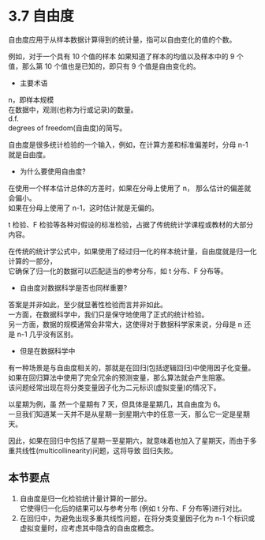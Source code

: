 # 3.7 自由度  

自由度应用于从样本数据计算得到的统计量，指可以自由变化的值的个数。  

例如，对于一个具有 10 个值的样本
如果知道了样本的均值以及样本中的 9 个值，那么第 10 个值也是已知的，即只有 9 个值是自由变化的。  

* 主要术语  

n，即样本规模  
	在数据中，观测(也称为行或记录)的数量。  
d.f.  
	degrees of freedom(自由度)的简写。  

自由度是很多统计检验的一个输入，例如，在计算方差和标准偏差时，分母 n-1 就是自由度。  

* 为什么要使用自由度?  

在使用一个样本估计总体的方差时，如果在分母上使用了 n， 那么估计的偏差就会偏小。  
如果在分母上使用了 n-1，这时估计就是无偏的。  

t 检验、F 检验等各种对假设的标准检验，占据了传统统计学课程或教材的大部分内容。  

在传统的统计学公式中，如果使用了经过归一化的样本统计量，自由度就是归一化计算的一部分，  
它确保了归一化的数据可以匹配适当的参考分布，如 t 分布、F 分布等。  

* 自由度对数据科学是否也同样重要?  

答案是并非如此，至少就显著性检验而言并非如此。  
一方面，在数据科学中，我们只是保守地使用了正式的统计检验。  
另一方面，数据的规模通常会非常大，这使得对于数据科学家来说，分母是 n 还是 n-1 几乎没有区别。  

* 但是在数据科学中  

有一种场景是与自由度相关的，那就是在回归(包括逻辑回归)中使用因子化变量。  
如果在回归算法中使用了完全冗余的预测变量，那么算法就会产生阻塞。  
该问题经常出现在将分类变量因子化为二元标识(虚拟变量)的情况下。  

以星期为例，虽 然一个星期有 7 天，但具体是星期几，其自由度为 6。  
一旦我们知道某一天并不是从星期一到星期六中的任意一天，那么它一定是星期天。  

因此，如果在回归中包括了星期一至星期六，就意味着也加入了星期天，而由于多重共线性(multicollinearity)问题，这将导致 回归失败。  

## 本节要点  

1. 自由度是归一化检验统计量计算的一部分。  
    它使得归一化后的结果可以与参考分布 (例如 t 分布、F 分布等)进行对比。  
2. 在回归中，为避免出现多重共线性问题，在将分类变量因子化为 n-1 个标识或虚拟变量时，应考虑其中隐含的自由度概念。  

